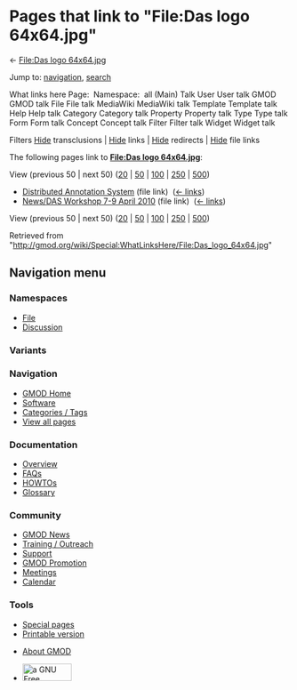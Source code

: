 <div id="mw-page-base" class="noprint">

</div>

<div id="mw-head-base" class="noprint">

</div>

<div id="content" class="mw-body" role="main">

<span id="top"></span>

<div id="mw-js-message" style="display:none;">

</div>



# <span dir="auto">Pages that link to "File:Das logo 64x64.jpg"</span>

<div id="bodyContent">

<div id="contentSub">

← [File:Das logo
64x64.jpg](/wiki/File:Das_logo_64x64.jpg "File:Das logo 64x64.jpg")

</div>

<div id="jump-to-nav" class="mw-jump">

Jump to: [navigation](#mw-navigation), [search](#p-search)

</div>

<div id="mw-content-text">

What links here Page:  Namespace:  all (Main) Talk User User talk GMOD
GMOD talk File File talk MediaWiki MediaWiki talk Template Template talk
Help Help talk Category Category talk Property Property talk Type Type
talk Form Form talk Concept Concept talk Filter Filter talk Widget
Widget talk

Filters
[Hide](/mediawiki/index.php?title=Special:WhatLinksHere/File:Das_logo_64x64.jpg&hidetrans=1 "Special:WhatLinksHere/File:Das logo 64x64.jpg")
transclusions \|
[Hide](/mediawiki/index.php?title=Special:WhatLinksHere/File:Das_logo_64x64.jpg&hidelinks=1 "Special:WhatLinksHere/File:Das logo 64x64.jpg")
links \|
[Hide](/mediawiki/index.php?title=Special:WhatLinksHere/File:Das_logo_64x64.jpg&hideredirs=1 "Special:WhatLinksHere/File:Das logo 64x64.jpg")
redirects \|
[Hide](/mediawiki/index.php?title=Special:WhatLinksHere/File:Das_logo_64x64.jpg&hideimages=1 "Special:WhatLinksHere/File:Das logo 64x64.jpg")
file links

The following pages link to **[File:Das logo
64x64.jpg](/wiki/File:Das_logo_64x64.jpg "File:Das logo 64x64.jpg")**:

View (previous 50 \| next 50)
([20](/mediawiki/index.php?title=Special:WhatLinksHere/File:Das_logo_64x64.jpg&limit=20 "Special:WhatLinksHere/File:Das logo 64x64.jpg")
\|
[50](/mediawiki/index.php?title=Special:WhatLinksHere/File:Das_logo_64x64.jpg&limit=50 "Special:WhatLinksHere/File:Das logo 64x64.jpg")
\|
[100](/mediawiki/index.php?title=Special:WhatLinksHere/File:Das_logo_64x64.jpg&limit=100 "Special:WhatLinksHere/File:Das logo 64x64.jpg")
\|
[250](/mediawiki/index.php?title=Special:WhatLinksHere/File:Das_logo_64x64.jpg&limit=250 "Special:WhatLinksHere/File:Das logo 64x64.jpg")
\|
[500](/mediawiki/index.php?title=Special:WhatLinksHere/File:Das_logo_64x64.jpg&limit=500 "Special:WhatLinksHere/File:Das logo 64x64.jpg"))

- [Distributed Annotation
  System](/wiki/Distributed_Annotation_System "Distributed Annotation System")
  (file link) ‎ <span class="mw-whatlinkshere-tools">([←
  links](/mediawiki/index.php?title=Special:WhatLinksHere&target=Distributed+Annotation+System "Special:WhatLinksHere"))</span>
- [News/DAS Workshop 7-9 April
  2010](/wiki/News/DAS_Workshop_7-9_April_2010 "News/DAS Workshop 7-9 April 2010")
  (file link) ‎ <span class="mw-whatlinkshere-tools">([←
  links](/mediawiki/index.php?title=Special:WhatLinksHere&target=News%2FDAS+Workshop+7-9+April+2010 "Special:WhatLinksHere"))</span>

View (previous 50 \| next 50)
([20](/mediawiki/index.php?title=Special:WhatLinksHere/File:Das_logo_64x64.jpg&limit=20 "Special:WhatLinksHere/File:Das logo 64x64.jpg")
\|
[50](/mediawiki/index.php?title=Special:WhatLinksHere/File:Das_logo_64x64.jpg&limit=50 "Special:WhatLinksHere/File:Das logo 64x64.jpg")
\|
[100](/mediawiki/index.php?title=Special:WhatLinksHere/File:Das_logo_64x64.jpg&limit=100 "Special:WhatLinksHere/File:Das logo 64x64.jpg")
\|
[250](/mediawiki/index.php?title=Special:WhatLinksHere/File:Das_logo_64x64.jpg&limit=250 "Special:WhatLinksHere/File:Das logo 64x64.jpg")
\|
[500](/mediawiki/index.php?title=Special:WhatLinksHere/File:Das_logo_64x64.jpg&limit=500 "Special:WhatLinksHere/File:Das logo 64x64.jpg"))

</div>

<div class="printfooter">

Retrieved from
"<http://gmod.org/wiki/Special:WhatLinksHere/File:Das_logo_64x64.jpg>"

</div>

<div id="catlinks" class="catlinks catlinks-allhidden">

</div>

<div class="visualClear">

</div>

</div>

</div>

<div id="mw-navigation">

## Navigation menu

<div id="mw-head">



<div id="left-navigation">

<div id="p-namespaces" class="vectorTabs" role="navigation"
aria-labelledby="p-namespaces-label">

### Namespaces

- <span id="ca-nstab-image"><a href="/wiki/File:Das_logo_64x64.jpg" accesskey="c"
  title="View the file page [c]">File</a></span>
- <span id="ca-talk"><a
  href="/mediawiki/index.php?title=File_talk:Das_logo_64x64.jpg&amp;action=edit&amp;redlink=1"
  accesskey="t"
  title="Discussion about the content page [t]">Discussion</a></span>

</div>

<div id="p-variants" class="vectorMenu emptyPortlet" role="navigation"
aria-labelledby="p-variants-label">

### 

### Variants[](#)

<div class="menu">

</div>

</div>

</div>

<div id="right-navigation">





</div>



</div>

</div>

</div>

<div id="mw-panel">

<div id="p-logo" role="banner">

<a href="/wiki/Main_Page"
style="background-image: url(http://gmod.org/images/GMOD-cogs.png);"
title="Visit the main page"></a>

</div>

<div id="p-Navigation" class="portal" role="navigation"
aria-labelledby="p-Navigation-label">

### Navigation

<div class="body">

- <span id="n-GMOD-Home">[GMOD Home](/wiki/Main_Page)</span>
- <span id="n-Software">[Software](/wiki/GMOD_Components)</span>
- <span id="n-Categories-.2F-Tags">[Categories /
  Tags](/wiki/Categories)</span>
- <span id="n-View-all-pages">[View all
  pages](/wiki/Special:AllPages)</span>

</div>

</div>

<div id="p-Documentation" class="portal" role="navigation"
aria-labelledby="p-Documentation-label">

### Documentation

<div class="body">

- <span id="n-Overview">[Overview](/wiki/Overview)</span>
- <span id="n-FAQs">[FAQs](/wiki/Category:FAQ)</span>
- <span id="n-HOWTOs">[HOWTOs](/wiki/Category:HOWTO)</span>
- <span id="n-Glossary">[Glossary](/wiki/Glossary)</span>

</div>

</div>

<div id="p-Community" class="portal" role="navigation"
aria-labelledby="p-Community-label">

### Community

<div class="body">

- <span id="n-GMOD-News">[GMOD News](/wiki/GMOD_News)</span>
- <span id="n-Training-.2F-Outreach">[Training /
  Outreach](/wiki/Training_and_Outreach)</span>
- <span id="n-Support">[Support](/wiki/Support)</span>
- <span id="n-GMOD-Promotion">[GMOD
  Promotion](/wiki/GMOD_Promotion)</span>
- <span id="n-Meetings">[Meetings](/wiki/Meetings)</span>
- <span id="n-Calendar">[Calendar](/wiki/Calendar)</span>

</div>

</div>

<div id="p-tb" class="portal" role="navigation"
aria-labelledby="p-tb-label">

### Tools

<div class="body">

- <span id="t-specialpages"><a href="/wiki/Special:SpecialPages" accesskey="q"
  title="A list of all special pages [q]">Special pages</a></span>
- <span id="t-print"><a
  href="/mediawiki/index.php?title=Special:WhatLinksHere/File:Das_logo_64x64.jpg&amp;printable=yes"
  rel="alternate" accesskey="p"
  title="Printable version of this page [p]">Printable version</a></span>

</div>

</div>

</div>

</div>

<div id="footer" role="contentinfo">

- <span id="footer-places-about">[About
  GMOD](/wiki/GMOD:About "GMOD:About")</span>

<!-- -->

- <span id="footer-copyrightico">[<img src="http://www.gnu.org/graphics/gfdl-logo-small.png" width="88"
  height="31" alt="a GNU Free Documentation License" />](http://www.gnu.org/licenses/fdl-1.3.html)</span>




</div>
